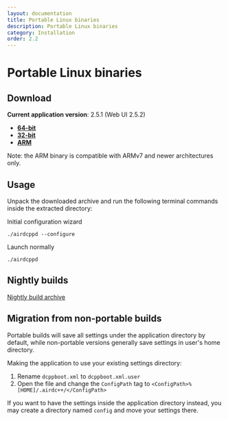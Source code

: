 ```yaml
---
layout: documentation
title: Portable Linux binaries
description: Portable Linux binaries
category: Installation
order: 2.2
---
```


# Portable Linux binaries

## Download

**Current application version**: 2.5.1 (Web UI 2.5.2)

- **[64-bit](http://web-builds.airdcpp.net/stable/airdcpp_2.5.1_webui-2.5.2_64-bit_portable.tar.gz)**
- **[32-bit](http://web-builds.airdcpp.net/stable/airdcpp_2.5.1_webui-2.5.2_32-bit_portable.tar.gz)**
- **[ARM](http://web-builds.airdcpp.net/stable/airdcpp_2.5.1_webui-2.5.2_armhf_portable.tar.gz)**

Note: the ARM binary is compatible with ARMv7 and newer architectures only.


## Usage

Unpack the downloaded archive and run the following terminal commands inside the extracted directory:

Initial configuration wizard

`./airdcppd --configure`

Launch normally

`./airdcppd`


## Nightly builds

[Nightly build archive](http://web-builds.airdcpp.net/develop/)


## Migration from non-portable builds

Portable builds will save all settings under the application directory by default, while non-portable versions generally save settings in user's home directory.

Making the application to use your existing settings directory:

1. Rename `dcppboot.xml` to `dcppboot.xml.user`
2. Open the file and change the `ConfigPath` tag to `<ConfigPath>%[HOME]/.airdc++/</ConfigPath>`

If you want to have the settings inside the application directory instead, you may create a directory named `config` and move your settings there.